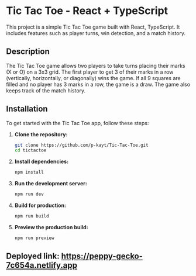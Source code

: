 # Tic Tac Toe - React + TypeScript

This project is a simple Tic Tac Toe game built with React, TypeScript. It includes features such as player turns, win detection, and a match history.

## Description

The Tic Tac Toe game allows two players to take turns placing their marks (X or O) on a 3x3 grid. The first player to get 3 of their marks in a row (vertically, horizontally, or diagonally) wins the game. If all 9 squares are filled and no player has 3 marks in a row, the game is a draw. The game also keeps track of the match history.

## Installation

To get started with the Tic Tac Toe app, follow these steps:

1. **Clone the repository:**

   ```sh
   git clone https://github.com/p-kayt/Tic-Tac-Toe.git
   cd tictactoe
   ```

2. **Install dependencies:**

   ```sh
   npm install
   ```

3. **Run the development server:**

   ```sh
   npm run dev
   ```

4. **Build for production:**

   ```sh
   npm run build
   ```

5. **Preview the production build:**

   ```sh
   npm run preview
   ```
## Deployed link: https://peppy-gecko-7c654a.netlify.app
